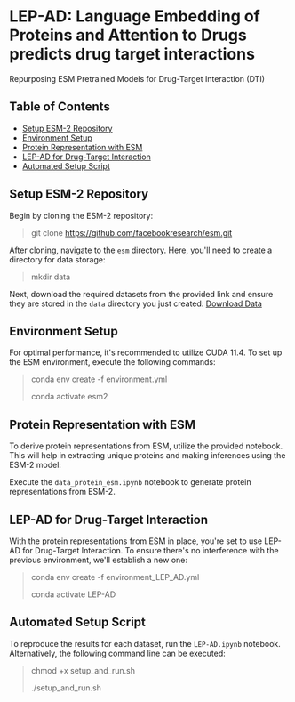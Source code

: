 # **LEP-AD: Language Embedding of Proteins and Attention to Drugs predicts drug target interactions**
Repurposing ESM Pretrained Models for Drug-Target Interaction (DTI)

## Table of Contents

- [Setup ESM-2 Repository](#setup-esm-2-repository)
- [Environment Setup](#environment-setup)
- [Protein Representation with ESM](#protein-representation-with-esm)
- [LEP-AD for Drug-Target Interaction](#lep-ad-for-drug-target-interaction)
- [Automated Setup Script](#automated-setup-script)

## Setup ESM-2 Repository


Begin by cloning the ESM-2 repository:

>
> git clone https://github.com/facebookresearch/esm.git
>

After cloning, navigate to the `esm` directory. Here, you'll need to create a directory for data storage:

>
> mkdir data
>

Next, download the required datasets from the provided link and ensure they are stored in the `data` directory you just created:
[Download Data](https://drive.google.com/drive/folders/1YaCspHVJCFdY-UCUyNrw0EtWqVfzmqrO?usp=share_link)

## Environment Setup

For optimal performance, it's recommended to utilize CUDA 11.4. To set up the ESM environment, execute the following commands:

>
> conda env create -f environment.yml
>
> conda activate esm2
>

## Protein Representation with ESM

To derive protein representations from ESM, utilize the provided notebook. This will help in extracting unique proteins and making inferences using the ESM-2 model:

Execute the `data_protein_esm.ipynb` notebook to generate protein representations from ESM-2.

## LEP-AD for Drug-Target Interaction

With the protein representations from ESM in place, you're set to use LEP-AD for Drug-Target Interaction. To ensure there's no interference with the previous environment, we'll establish a new one:

>
> conda env create -f environment_LEP_AD.yml
>
> conda activate LEP-AD
>

## Automated Setup Script

To reproduce the results for each dataset, run the `LEP-AD.ipynb` notebook. Alternatively, the following command line can be executed:

>
> chmod +x setup_and_run.sh
>
>
> ./setup_and_run.sh
>

